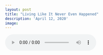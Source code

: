 ```yaml
---
layout: post
title: "Living Like It Never Even Happened"
description: 'April 12, 2020'
image:
---
```


<audio controls preload="metadata">
  <source src="https://docs.google.com/uc?export=open&id=1bexdE367mtAq18qC90hHXjW_ZwV785e4" type="audio/mp3">
Your browser does not support the audio element.
</audio>

